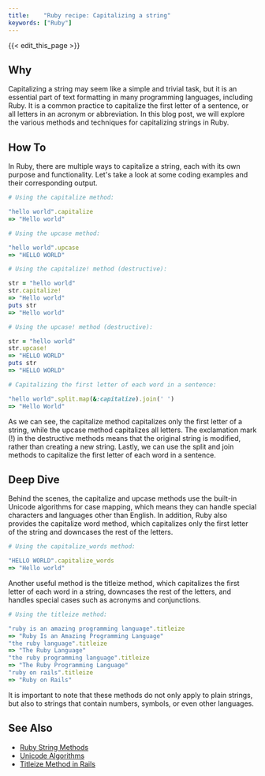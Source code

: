 ```yaml
---
title:    "Ruby recipe: Capitalizing a string"
keywords: ["Ruby"]
---
```


{{< edit_this_page >}}

## Why

Capitalizing a string may seem like a simple and trivial task, but it is an essential part of text formatting in many programming languages, including Ruby. It is a common practice to capitalize the first letter of a sentence, or all letters in an acronym or abbreviation. In this blog post, we will explore the various methods and techniques for capitalizing strings in Ruby.

## How To

In Ruby, there are multiple ways to capitalize a string, each with its own purpose and functionality. Let's take a look at some coding examples and their corresponding output.

```Ruby
# Using the capitalize method:

"hello world".capitalize
=> "Hello world"

# Using the upcase method:

"hello world".upcase
=> "HELLO WORLD"

# Using the capitalize! method (destructive):

str = "hello world"
str.capitalize!
=> "Hello world"
puts str
=> "Hello world"

# Using the upcase! method (destructive):

str = "hello world"
str.upcase!
=> "HELLO WORLD"
puts str
=> "HELLO WORLD"

# Capitalizing the first letter of each word in a sentence:

"hello world".split.map(&:capitalize).join(' ')
=> "Hello World"
```

As we can see, the capitalize method capitalizes only the first letter of a string, while the upcase method capitalizes all letters. The exclamation mark (!) in the destructive methods means that the original string is modified, rather than creating a new string. Lastly, we can use the split and join methods to capitalize the first letter of each word in a sentence.

## Deep Dive

Behind the scenes, the capitalize and upcase methods use the built-in Unicode algorithms for case mapping, which means they can handle special characters and languages other than English. In addition, Ruby also provides the capitalize word method, which capitalizes only the first letter of the string and downcases the rest of the letters.

```Ruby
# Using the capitalize_words method:

"HELLO WORLD".capitalize_words
=> "Hello world"
```

Another useful method is the titleize method, which capitalizes the first letter of each word in a string, downcases the rest of the letters, and handles special cases such as acronyms and conjunctions.

```Ruby
# Using the titleize method:

"ruby is an amazing programming language".titleize
=> "Ruby Is an Amazing Programming Language"
"the ruby language".titleize
=> "The Ruby Language"
"the ruby programming language".titleize
=> "The Ruby Programming Language"
"ruby on rails".titleize
=> "Ruby on Rails"
```

It is important to note that these methods do not only apply to plain strings, but also to strings that contain numbers, symbols, or even other languages.

## See Also

- [Ruby String Methods](https://ruby-doc.org/core-3.0.0/String.html)
- [Unicode Algorithms](http://www.unicode.org/standard/standard.html)
- [Titleize Method in Rails](https://guides.rubyonrails.org/active_support_core_extensions.html#titleize)